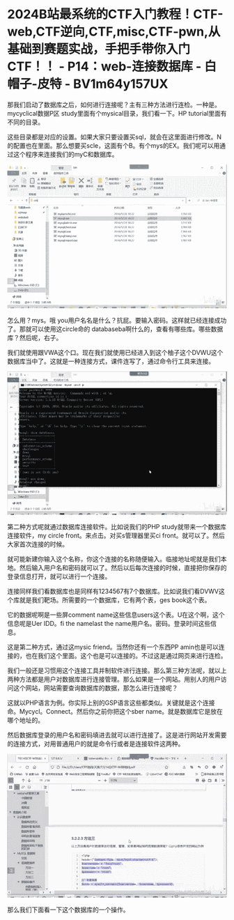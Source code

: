 # 2024B站最系统的CTF入门教程！CTF-web,CTF逆向,CTF,misc,CTF-pwn,从基础到赛题实战，手把手带你入门CTF！！ - P14：web-连接数据库 - 白帽子-皮特 - BV1m64y157UX

那我们启动了数据库之后，如何进行连接呢？主有三种方法进行连检。一种是。mycyclical数据P区 study里面有个mysical目录，我们看一下。HP tutorial里面有不同的目录。

这些目录都是对应的设置。如果大家只要设置买sql，就会在这里面进行修改。N的配置也在里面。那么想要买scle，这面有个B。有个mys的EX。我们呢可以用通过这个程序来连接我们的myC和数据库。



![](img/637108a6f04066a98428dc91ecdc26af_1.png)

怎么用？mys。哦 you用户名名是什么？抗屁。要输入密码。这样就已经连接成功了。那就可以使用这circle命的 databaseba啊什么的，查看有哪些库。哪些数据库？然后呢，右子。

我们就使用跟VWA这个口。现在我们就使用已经进入到这个柚子这个DVWU这个数据库当中了。这就是一种连接方式，课件连写了，通过命令行工具来连接。



![](img/637108a6f04066a98428dc91ecdc26af_3.png)

第二种方式呢就通过数据库连接软件。比如说我们的PHP study就带来一个数据库连接软件，my circle front。来点击。对买s管理器里买ci front。就可以了。然后大家首次连接的时候。

就可能新建你输入这个名称，你这个连接的名称随便输入。临接地址呢就是我们本地。然后输入用户名和密码就可以了。然后以后每次连接的时候，直接把你保存的登录信息打开，就可以进行一个连接。

连接同样我们看数据库也是同样有1234567有7个数据库。比如说我们看DVWV这个库就是我们靶场。所需要的一个数据库，它有两个表，ges book这个表。

它的数据呢啊是一些屏comment name这些信息users这个表。U在这个啊，这个信息呢是Uer IDD。fi the namelast the name用户名。密码。登录时间这些信息。

这是第二种方式，通过这mysic friend。当然你还有一个东西PP amin也是可以连接的，也在我们这个里面。这个也是可以连接的。不过这是通过网页来进行连检。

我们一般还是习惯用这个连接工具并制软件进行连接。那么第三种方法呢，就以上两种方法都是用户对数据库进行连接管理。那么如果是一个网站。用别人的用户访问这个网站，网站需要查询数据库的数据，那怎么进行连接呢？

这就以PHP语言为例。你实际上别的GSP语言这些都类似。关键就是这个连接命。Mycycl。Connect。然后你之前你把这个sber name。就是数据库它是放在哪个地址的。

然后数据库登录的用户名和密码填进去就可以进行连接了。这是进行网站开发需要的连接方式，对用普通用户的就是命令行或者是连接软件这两种。



![](img/637108a6f04066a98428dc91ecdc26af_5.png)

那么我们下面看一下这个数据库的一个操作。
